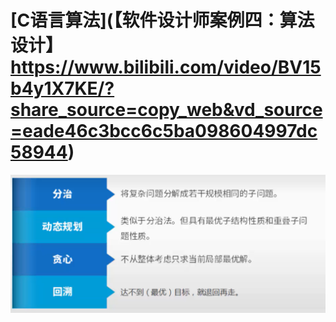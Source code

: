 # [C语言算法](【软件设计师案例四：算法设计】 https://www.bilibili.com/video/BV15b4y1X7KE/?share_source=copy_web&vd_source=eade46c3bcc6c5ba098604997dc58944)

![image-20250921202547689](../../img/image-20250921202547689.png)
